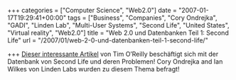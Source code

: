 +++
categories = ["Computer Science", "Web2.0"]
date = "2007-01-17T19:29:41+00:00"
tags = ["Business", "Companies", "Cory Ondrejka", "GADI", "Linden Lab", "Multi-User Systems", "Second Life", "United States", "Virtual reality", "Web2.0"]
title = "Web 2.0 und Datenbanken Teil 1: Second Life"
url = "/2007/01/web-2-0-und-datenbanken-teil-1-second-life/"

+++
<a title="Web2.0 und Datenbanken Teil 1: Second Life" href="http://radar.oreilly.com/archives/2006/04/web-20-and-databases-part-1-se.html" target="_blank">Dieser interessante Artikel</a> von Tim O’Reilly beschäftigt sich mit der Datenbank von Second Life und deren Problemen! Cory Ondrejka and Ian Wilkes von Linden Labs wurden zu diesem Thema befragt!

<div class="zemanta-pixie">
  <span class="zem-script more-related pretty-attribution"></span>
</div>